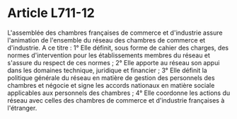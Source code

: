 # Article L711-12

L'assemblée des chambres françaises de commerce et d'industrie assure l'animation de l'ensemble du réseau des chambres de commerce et d'industrie.   A ce titre :   1° Elle définit, sous forme de cahier des charges, des normes d'intervention pour les établissements membres du réseau et s'assure du respect de ces normes ;   2° Elle apporte au réseau son appui dans les domaines technique, juridique et financier ;   3° Elle définit la politique générale du réseau en matière de gestion des personnels des chambres et négocie et signe les accords nationaux en matière sociale applicables aux personnels des chambres ;   4° Elle coordonne les actions du réseau avec celles des chambres de commerce et d'industrie françaises à l'étranger.